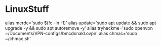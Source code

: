 # LinuxStuff
alias merde='sudo $(fc -ln -1)'
alias update='sudo apt update && sudo apt upgrade -y && sudo apt autoremove -y'
alias tryhackme='sudo openvpn ~/Documents/VPN-configs/bmcdonald.ovpn'
alias chmac='sudo ~/chmac.sh'
